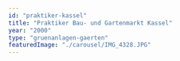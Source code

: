 ```yaml
---
id: "praktiker-kassel"
title: "Praktiker Bau- und Gartenmarkt Kassel"
year: "2000"
type: "gruenanlagen-gaerten"
featuredImage: "./carousel/IMG_4328.JPG"
---
```

